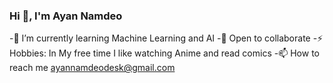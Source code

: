 ### Hi 👋, I'm Ayan Namdeo

-🌱 I’m currently learning Machine Learning and AI
-🤝 Open to collaborate
-⚡ Hobbies: In My free time I like watching Anime and read comics
-📫 How to reach me ayannamdeodesk@gmail.com
<!--
**Ayanneo/Ayanneo** is a ✨ _special_ ✨ repository because its `README.md` (this file) appears on your GitHub profile.

Here are some ideas to get you started:

- 🔭 I’m currently working on ...
- 🌱 I’m currently learning ...
- 👯 I’m looking to collaborate on ...
- 🤔 I’m looking for help with ...
- 💬 Ask me about ...
- 📫 How to reach me: ...
- 😄 Pronouns: ...
- ⚡ Fun fact: ...
-->

